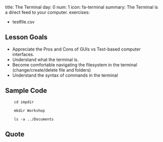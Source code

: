 title: The Terminal
day: 0
num: 1
icon: fa-terminal
summary: The Terminal is a direct feed to your computer.
exercises:
  - testfile.csv

## Lesson Goals
  - Appreciate the Pros and Cons of GUIs vs Text-based computer interfaces.
  - Understand what the terminal is.
  - Become comfortable navigating the filesystem in the terminal (change/create/delete file and folders)
  - Understand the syntax of commands in the terminal


## Sample Code

```
    cd impdir
```

```
    mkdir Workshop
```

```
    ls -a ../Documents
```

## Quote
